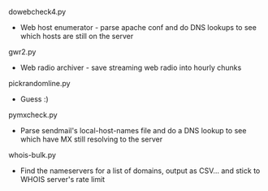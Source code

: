 dowebcheck4.py
  * Web host enumerator - parse apache conf and do DNS lookups to see which hosts are still on the server

gwr2.py
  * Web radio archiver - save streaming web radio into hourly chunks

pickrandomline.py
  * Guess :)

pymxcheck.py
  * Parse sendmail's local-host-names file and do a DNS lookup to see which have MX still resolving to the server

whois-bulk.py
  * Find the nameservers for a list of domains, output as CSV... and stick to WHOIS server's rate limit
